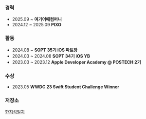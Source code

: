 ### 경력
- 2025.09 ~ **여기어때컴퍼니**
- 2024.12 ~ 2025.09 **PIXO**

### 활동
- 2024.08 ~ **SOPT 35기 iOS 파트장**
- 2024.03 ~ 2024.08 **SOPT 34기 iOS YB**
- 2023.03 ~ 2023.12 **Apple Developer Academy @ POSTECH 2기**
### 수상
- 2023.05 **WWDC 23 Swift Student Challenge Winner** 
### 저장소
[한지석일지](https://bow-frog-cb1.notion.site/3e3a311db3fb4f12a915d0af62392be2?pvs=18)
